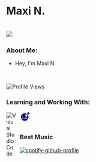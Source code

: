 # Maxi N.
<br />
<a href="#"><img src="https://discord.c99.nl/widget/theme-3/432588595845398548.png"></a>
<br />

### About Me:
- Hey, I'm Maxi N.
<br />

![Profile Views](https://komarev.com/ghpvc/?username=CenturyRV)
<br />

### Learning and Working With:
<img align="left" alt="Visual Studio Code" width="26px" src="https://cdn.jsdelivr.net/gh/devicons/devicon/icons/vscode/vscode-original.svg" style="padding-right:10px;" />
<img align="left" alt="Lua" width="26px" src="https://github.com/devicons/devicon/blob/1119b9f84c0290e0f0b38982099a2bd027a48bf1/icons/lua/lua-plain-wordmark.svg" style="padding-right:10px;" />

<br />
<br />

### Best Music
[![spotify-github-profile](https://spotify-github-profile.vercel.app/api/view?uid=awshpczgxhnjovg3kctmi1zw9&cover_image=true&theme=novatorem&show_offline=false&background_color=000000&interchange=true&bar_color=009dff&bar_color_cover=true)](https://spotify-github-profile.vercel.app/api/view?uid=awshpczgxhnjovg3kctmi1zw9&redirect=true)
